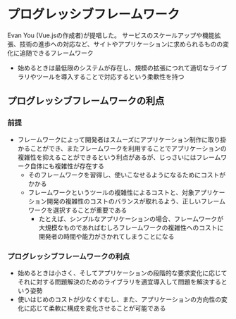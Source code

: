 # プログレッシブフレームワーク
Evan You (Vue.jsの作成者)が提唱した。
サービスのスケールアップや機能拡張、技術の進歩への対応など、サイトやアプリケーションに求められるものの変化に追随できるフレームワーク
- 始めるときは最低限のシステムが存在し、規模の拡張につれて適切なライブラリやツールを導入することで対応するという柔軟性を持つ

## プログレッシブフレームワークの利点

### 前提
- フレームワークによって開発者はスムーズにアプリケーション制作に取り掛かることができ、またフレームワークを利用することでアプリケーションの複雑性を抑えることができるという利点があるが、じっさいにはフレームワーク自体にも複雑性が存在する
  - そのフレームワークを習得し、使いこなせるようになるためにコストがかかる
  - フレームワークというツールの複雑性によるコストと、対象アプリケーション開発の複雑性のコストのバランスが取れるよう、正しいフレームワークを選択することが重要である
    - たとえば、シンプルなアプリケーションの場合、フレームワークが大規模なものであればむしろフレームワークの複雑性へのコストに開発者の時間や能力がさかれてしまうことになる
    
### プログレッシブフレームワークの利点
- 始めるときは小さく、そしてアプリケーションの段階的な要求変化に応じてそれに対する問題解決のためのライブラリを適宜導入して問題を解決するという姿勢
 - 使いはじめのコストが少なくすむし、また、アプリケーションの方向性の変化に応じて柔軟に構成を変化させることが可能である
